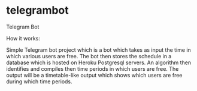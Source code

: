 # telegrambot
Telegram Bot

How it works:

Simple Telegram bot project which is a bot which takes as input the time in which various users are free.
The bot then stores the schedule in a database which is hosted on Heroku Postgresql servers.
An algorithm then identifies and compiles then time periods in which users are free.
The output will be a timetable-like output which shows which users are free during which time periods.
